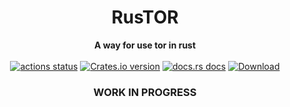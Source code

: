 <h1 align="center">RusTOR</h1>
<div align="center">
 <strong>
   A way for use tor in rust
 </strong>
</div>

<br />

<div align="center">
  <!-- Github Actions -->
  <a href="https://github.com/ZiomekMinecraft/rustor/actions/workflows/rust.yml?query=branch%3Amain">
    <img src="https://img.shields.io/github/actions/workflow/status/ZiomekMinecraft/rustor/rust.yml?branch=main&style=flat-square" alt="actions status" /></a>
  <!-- Version -->
  <a href="https://crates.io/crates/rustor">
    <img src="https://img.shields.io/crates/v/rustor?style=flat-square"
    alt="Crates.io version" /></a>
  <!-- Docs -->
  <a href="https://docs.rs/rustor">
  <img src="https://img.shields.io/badge/docs-latest-blue.svg?style=flat-square" alt="docs.rs docs" /></a>
  <!-- Downloads -->
  <a href="https://crates.io/crates/rustor">
    <img src="https://img.shields.io/crates/d/rustor.svg?style=flat-square" alt="Download" />
  </a>
</div>
<div align="center">
<h3>WORK IN PROGRESS</h3>
</div>
